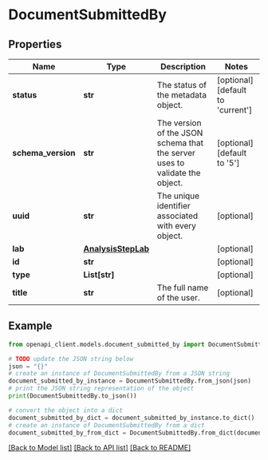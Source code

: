 # DocumentSubmittedBy


## Properties

Name | Type | Description | Notes
------------ | ------------- | ------------- | -------------
**status** | **str** | The status of the metadata object. | [optional] [default to 'current']
**schema_version** | **str** | The version of the JSON schema that the server uses to validate the object. | [optional] [default to '5']
**uuid** | **str** | The unique identifier associated with every object. | [optional] 
**lab** | [**AnalysisStepLab**](AnalysisStepLab.md) |  | [optional] 
**id** | **str** |  | [optional] 
**type** | **List[str]** |  | [optional] 
**title** | **str** | The full name of the user. | [optional] 

## Example

```python
from openapi_client.models.document_submitted_by import DocumentSubmittedBy

# TODO update the JSON string below
json = "{}"
# create an instance of DocumentSubmittedBy from a JSON string
document_submitted_by_instance = DocumentSubmittedBy.from_json(json)
# print the JSON string representation of the object
print(DocumentSubmittedBy.to_json())

# convert the object into a dict
document_submitted_by_dict = document_submitted_by_instance.to_dict()
# create an instance of DocumentSubmittedBy from a dict
document_submitted_by_from_dict = DocumentSubmittedBy.from_dict(document_submitted_by_dict)
```
[[Back to Model list]](../README.md#documentation-for-models) [[Back to API list]](../README.md#documentation-for-api-endpoints) [[Back to README]](../README.md)


